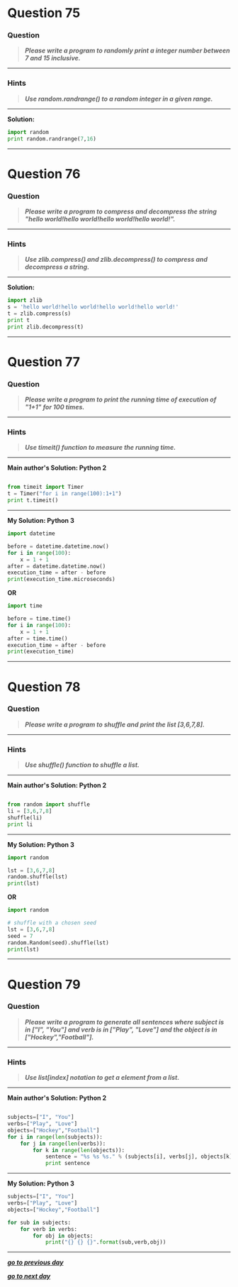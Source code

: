 
# Question 75

### **Question**

>***Please write a program to randomly print a integer number between 7 and 15 inclusive.***

----------------------
### Hints 
> ***Use random.randrange() to a random integer in a given range.***

----------------------

**Solution:**
```python
import random
print random.randrange(7,16)
```
----------------

# Question 76

### **Question**

>***Please write a program to compress and decompress the string "hello world!hello world!hello world!hello world!".***

----------------------
### Hints 
> ***Use zlib.compress() and zlib.decompress() to compress and decompress a string.***

----------------------

**Solution:**
```python
import zlib
s = 'hello world!hello world!hello world!hello world!'
t = zlib.compress(s)
print t
print zlib.decompress(t)
```
----------------

# Question 77

### **Question**

>***Please write a program to print the running time of execution of "1+1" for 100 times.***

----------------------
### Hints 
>***Use timeit() function to measure the running time.***

----------------------

**Main author's Solution: Python 2**
```python

from timeit import Timer
t = Timer("for i in range(100):1+1")
print t.timeit()
```
----------------
**My Solution: Python 3**
```python
import datetime

before = datetime.datetime.now()
for i in range(100):
    x = 1 + 1
after = datetime.datetime.now()
execution_time = after - before
print(execution_time.microseconds)
```
**OR**
```python
import time

before = time.time()
for i in range(100):
    x = 1 + 1
after = time.time()
execution_time = after - before
print(execution_time)
```
---------------------

# Question 78

### **Question**

>***Please write a program to shuffle and print the list [3,6,7,8].***

----------------------
### Hints 
> ***Use shuffle() function to shuffle a list.***

----------------------

**Main author's Solution: Python 2**
```python

from random import shuffle
li = [3,6,7,8]
shuffle(li)
print li

```
----------------
**My Solution: Python 3**
```python
import random

lst = [3,6,7,8]
random.shuffle(lst)
print(lst)
```
**OR**
```python
import random

# shuffle with a chosen seed
lst = [3,6,7,8]
seed = 7
random.Random(seed).shuffle(lst)
print(lst)
```
---------------------

# Question 79

### **Question**

>***Please write a program to generate all sentences where subject is in ["I", "You"] and verb is in ["Play", "Love"] and the object is in ["Hockey","Football"].***


----------------------
### Hints 
> ***Use list[index] notation to get a element from a list.***

----------------------

**Main author's Solution: Python 2**
```python

subjects=["I", "You"]
verbs=["Play", "Love"]
objects=["Hockey","Football"]
for i in range(len(subjects)):
    for j in range(len(verbs)):
        for k in range(len(objects)):
            sentence = "%s %s %s." % (subjects[i], verbs[j], objects[k])
            print sentence
```
----------------
**My Solution: Python 3**
```python
subjects=["I", "You"]
verbs=["Play", "Love"]
objects=["Hockey","Football"]

for sub in subjects:
    for verb in verbs:
        for obj in objects:
            print("{} {} {}".format(sub,verb,obj))
```
---------------------


[***go to previous day***](https://github.com/darkprinx/100-plus-Python-programming-exercises-extended/blob/master/Status/Day_11.md "Day 18")

[***go to next day***](https://github.com/darkprinx/100-plus-Python-programming-exercises-extended/blob/master/Status/Day_13.md "Day 20")
